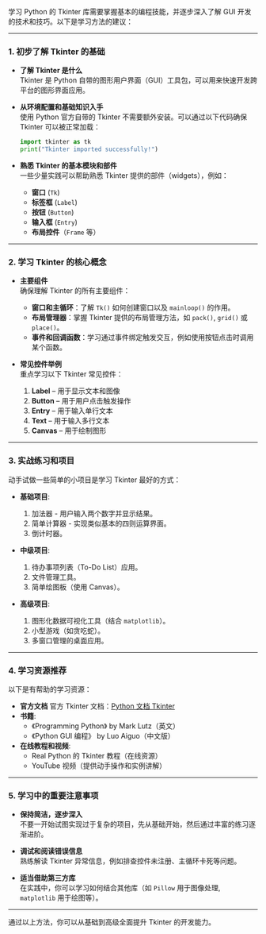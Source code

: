 学习 Python 的 Tkinter 库需要掌握基本的编程技能，并逐步深入了解 GUI 开发的技术和技巧。以下是学习方法的建议：

---

### 1. 初步了解 Tkinter 的基础
- **了解 Tkinter 是什么**  
  Tkinter 是 Python 自带的图形用户界面（GUI）工具包，可以用来快速开发跨平台的图形界面应用。

- **从环境配置和基础知识入手**  
  使用 Python 官方自带的 Tkinter 不需要额外安装。可以通过以下代码确保 Tkinter 可以被正常加载：
  ```python
  import tkinter as tk
  print("Tkinter imported successfully!")
  ```

- **熟悉 Tkinter 的基本模块和部件**  
  一些少量实践可以帮助熟悉 Tkinter 提供的部件（widgets），例如：
  - **窗口** (`Tk`)
  - **标签框** (`Label`)
  - **按钮** (`Button`)
  - **输入框** (`Entry`)
  - **布局控件**（`Frame` 等）

---

### 2. 学习 Tkinter 的核心概念
- **主要组件**  
  确保理解 Tkinter 的所有主要组件：
  - **窗口和主循环**：了解 `Tk()` 如何创建窗口以及 `mainloop()` 的作用。
  - **布局管理器**：掌握 Tkinter 提供的布局管理方法，如 `pack()`, `grid()` 或 `place()`。
  - **事件和回调函数**：学习通过事件绑定触发交互，例如使用按钮点击时调用某个函数。

- **常见控件举例**  
  重点学习以下 Tkinter 常见控件：
  1. **Label** – 用于显示文本和图像
  2. **Button** – 用于用户点击触发操作
  3. **Entry** – 用于输入单行文本
  4. **Text** – 用于输入多行文本
  5. **Canvas** – 用于绘制图形

---

### 3. 实战练习和项目
动手试做一些简单的小项目是学习 Tkinter 最好的方式：
- **基础项目**:
  1. 加法器 - 用户输入两个数字并显示结果。
  2. 简单计算器 - 实现类似基本的四则运算界面。
  3. 倒计时器。

- **中级项目**:
  1. 待办事项列表（To-Do List）应用。
  2. 文件管理工具。
  3. 简单绘图板（使用 Canvas）。

- **高级项目**:
  1. 图形化数据可视化工具（结合 `matplotlib`）。
  2. 小型游戏（如贪吃蛇）。
  3. 多窗口管理的桌面应用。

---

### 4. 学习资源推荐
以下是有帮助的学习资源：
- **官方文档**
  官方 Tkinter 文档：[Python 文档 Tkinter](https://docs.python.org/3/library/tkinter.html)
- **书籍**:
  - 《Programming Python》 by Mark Lutz（英文）
  - 《Python GUI 编程》 by Luo Aiguo（中文版）
- **在线教程和视频**:
  - Real Python 的 Tkinter 教程（在线资源）
  - YouTube 视频（提供动手操作和实例讲解）

---

### 5. 学习中的重要注意事项
- **保持简洁，逐步深入**  
  不要一开始试图实现过于复杂的项目，先从基础开始，然后通过丰富的练习逐渐进阶。

- **调试和阅读错误信息**  
  熟练解读 Tkinter 异常信息，例如排查控件未注册、主循环卡死等问题。

- **适当借助第三方库**  
  在实践中，你可以学习如何结合其他库（如 `Pillow` 用于图像处理, `matplotlib` 用于绘图等）。

---

通过以上方法，你可以从基础到高级全面提升 Tkinter 的开发能力。